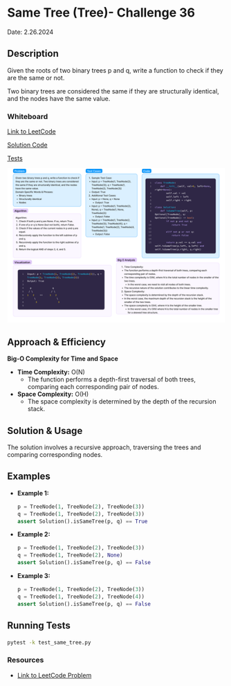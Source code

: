 # Same Tree (Tree)- Challenge 36

Date: 2.26.2024

## Description

Given the roots of two binary trees p and q, write a function to check if they are the same or not.

Two binary trees are considered the same if they are structurally identical, and the nodes have the same value.


### Whiteboard

[Link to LeetCode](https://leetcode.com/problems/same-tree/submissions/1187082623/?envType=daily-question&envId=2024-02-26)

[Solution Code](../../code_challenges/same_tree.py)

[Tests](../../tests/code_challenges/test_same_tree.py)

![Whiteboard](sametree.png)


## Approach & Efficiency

**Big-O Complexity for Time and Space**
- **Time Complexity:** O(N)
  - The function performs a depth-first traversal of both trees, comparing each corresponding pair of nodes.
- **Space Complexity:** O(H)
  - The space complexity is determined by the depth of the recursion stack.

## Solution & Usage

The solution involves a recursive approach, traversing the trees and comparing corresponding nodes.

## Examples

- **Example 1:**
  ```python
  p = TreeNode(1, TreeNode(2), TreeNode(3))
  q = TreeNode(1, TreeNode(2), TreeNode(3))
  assert Solution().isSameTree(p, q) == True
  ```

- **Example 2:**
  ```python
  p = TreeNode(1, TreeNode(2), TreeNode(3))
  q = TreeNode(1, TreeNode(2), None)
  assert Solution().isSameTree(p, q) == False
  ```

- **Example 3:**
  ```python
  p = TreeNode(1, TreeNode(2), TreeNode(3))
  q = TreeNode(1, TreeNode(2), TreeNode(4))
  assert Solution().isSameTree(p, q) == False
  ```

## Running Tests

```bash
pytest -k test_same_tree.py
```

### Resources

- [Link to LeetCode Problem](https://leetcode.com/problems/same-tree/)
